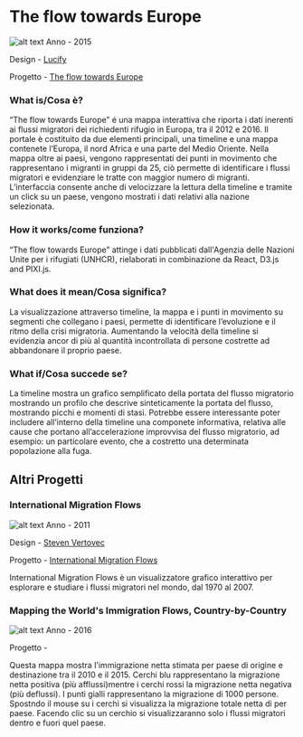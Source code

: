 # The flow towards Europe #
![alt text](http://i.imgur.com/8m5PyFK.jpg)
Anno - 2015

Design - [Lucify](https://www.lucify.com)

Progetto - [The flow towards Europe](https://www.lucify.com/the-flow-towards-europe/) 

### What is/Cosa è? ###
“The flow towards Europe” é una mappa interattiva che riporta i dati inerenti ai flussi migratori dei richiedenti rifugio in Europa, tra il 2012 e 2016.
Il portale è costituito da due elementi principali, una timeline e una mappa contenete l’Europa, il nord Africa e una parte del Medio Oriente.
Nella mappa oltre ai paesi, vengono rappresentati dei punti in movimento che rappresentano i migranti in gruppi da 25, ciò permette di identificare i flussi migratori e evidenziare le tratte con maggior numero di migranti.
L’interfaccia consente anche di velocizzare la lettura della timeline e tramite un click su un paese, vengono mostrati i dati relativi alla nazione selezionata.

### How it works/come funziona? ###
“The flow towards Europe” attinge i dati pubblicati dall'Agenzia delle Nazioni Unite per i rifugiati (UNHCR), rielaborati in combinazione da React, D3.js and PIXI.js.

### What does it mean/Cosa significa? ###
La visualizzazione attraverso timeline, la mappa e i punti in movimento su segmenti che collegano i paesi, permette di identificare l’evoluzione e il ritmo della crisi migratoria.
Aumentando la velocità della timeline si evidenzia ancor di più al quantità incontrollata di persone costrette ad abbandonare il proprio paese.

### What if/Cosa succede se? ###
La timeline mostra un grafico semplificato della portata del flusso migratorio mostrando un profilo che descrive sinteticamente la portata del flusso, mostrando picchi e momenti di stasi.
Potrebbe essere interessante poter includere all’interno della timeline una componete informativa, relativa alle cause che portano all’accelerazione improvvisa del flusso migratorio, ad esempio: un particolare evento, che a costretto una determinata popolazione alla fuga.

## Altri Progetti ##
### International Migration Flows ###

![alt text](http://i.imgur.com/eUlq9mV.jpg)
Anno - 2011

Design - [Steven Vertovec](http://www.mmg.mpg.de/departments/socio-cultural-diversity/scientific-staff/prof-dr-steven-vertovec/)

Progetto - [International Migration Flows](http://flow.mmg.mpg.de)

International Migration Flows è un visualizzatore grafico interattivo per esplorare e studiare i flussi migratori nel mondo, dal 1970 al 2007.

### Mapping the World's Immigration Flows, Country-by-Country ###

![alt text](http://i.imgur.com/Pln7zt6.jpg)
Anno - 2016

Progetto - [](http://metrocosm.com/global-immigration-map/)

Questa mappa mostra l'immigrazione netta stimata per paese di origine e destinazione tra il 2010 e il 2015.
Cerchi blu rappresentano la migrazione netta positiva (più afflussi)mentre i cerchi rossi la migrazione netta negativa (più deflussi). I punti gialli rappresentano la migrazione di 1000 persone.
Spostndo il mouse su i cerchi si visualizza la migrazione totale netta di per paese.
Facendo clic su un cerchio si visualizzaranno solo i flussi migratori dentro e fuori quel paese.



